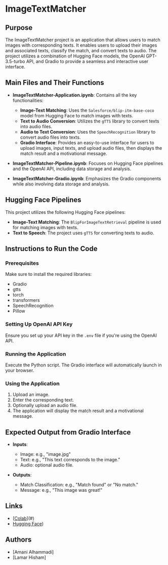 # ImageTextMatcher

## Purpose
The ImageTextMatcher project is an application that allows users to match images with corresponding texts. It enables users to upload their images and associated texts, classify the match, and convert texts to audio. The project utilizes a combination of Hugging Face models, the OpenAI GPT-3.5-turbo API, and Gradio to provide a seamless and interactive user interface.

## Main Files and Their Functions

- **ImageTextMatcher-Application.ipynb**: Contains all the key functionalities:
  - **Image-Text Matching**: Uses the `Salesforce/blip-itm-base-coco` model from Hugging Face to match images with texts.
  - **Text to Audio Conversion**: Utilizes the `gTTS` library to convert texts into audio files.
  - **Audio to Text Conversion**: Uses the `SpeechRecognition` library to convert audio files into texts.
  - **Gradio Interface**: Provides an easy-to-use interface for users to upload images, input texts, and upload audio files, then displays the match result and a motivational message.

- **ImageTextMatcher-Pipeline.ipynb**: Focuses on Hugging Face pipelines and the OpenAI API, including data storage and analysis.

- **ImageTextMatcher-Gradio.ipynb**: Emphasizes the Gradio components while also involving data storage and analysis.

## Hugging Face Pipelines
This project utilizes the following Hugging Face pipelines:

- **Image-Text Matching**: The `BlipForImageTextRetrieval` pipeline is used for matching images with texts.
- **Text to Speech**: The project uses `gTTS` for converting texts to audio.

## Instructions to Run the Code
### Prerequisites
Make sure to install the required libraries:
- Gradio
- gtts
- torch
- transformers
- SpeechRecognition
- Pillow

### Setting Up OpenAI API Key
Ensure you set up your API key in the `.env` file if you're using the OpenAI API.

### Running the Application
Execute the Python script. The Gradio interface will automatically launch in your browser.

### Using the Application
1. Upload an image.
2. Enter the corresponding text.
3. Optionally upload an audio file.
4. The application will display the match result and a motivational message.

## Expected Output from Gradio Interface
- **Inputs**:
  - Image: e.g., "image.jpg"
  - Text: e.g., "This text corresponds to the image."
  - Audio: optional audio file.

- **Outputs**:
  - Match Classification: e.g., "Match found" or "No match."
  - Message: e.g., "This image was great!"

## Links
- [[Colab](https://colab.research.google.com/drive/1UnAr6mH05vQ8GiB8uQTbBep4_r6gh2Kh?authuser=0#scrollTo=GWfR6jw8ZV4k)](#)
- [Hugging Face](https://huggingface.co/spaces/amaniM/ImageTextMatcher))


## Authors
- [Amani Alhammadi]
- [Lamar Hisham]
